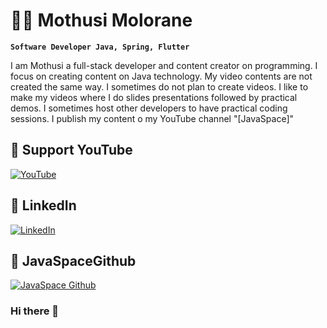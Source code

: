 
# 👨‍💻 Mothusi Molorane

**`Software Developer Java, Spring, Flutter`**

I am Mothusi a full-stack developer and content creator on programming. I focus on creating content on Java technology. My video contents are not created the same way. I sometimes do not plan to create videos. I like to make my videos where I do slides presentations followed by practical demos. I sometimes host other developers to have practical coding sessions. I publish my content o my YouTube channel "[JavaSpace]" 

## 🤩 Support YouTube

[![YouTube](https://custom-icon-badges.demolab.com/badge/-Subscribe-red?style=for-the-badge&logo=video&logoColor=white)](https://www.youtube.com/channel/UC5BkBVEep9_jc54l9W_SW0g?sub_confirmation=1 "Subscribe to my YouTube channel")
  
## 🤩 LinkedIn
[![LinkedIn](https://custom-icon-badges.demolab.com/badge/-Sponsor-ea4aaa?style=for-the-badge&logo=heart&logoColor=white)](https://www.linkedin.com/in/mothusi-molorane-88998130/ "LinkedIn profile")
 
## 🤩 JavaSpaceGithub
[![JavaSpace Github](https://custom-icon-badges.demolab.com/badge/git-red.svg?logo=git&logoColor=fff)](https://github.com/java-space "JavaSpace GitHub")

### Hi there 👋

<!--
**molorane/molorane** is a ✨ _special_ ✨ repository because its `README.md` (this file) appears on your GitHub profile.

Here are some ideas to get you started:

- 🔭 I’m currently working on ...
- 🌱 I’m currently learning ...
- 👯 I’m looking to collaborate on ...
- 🤔 I’m looking for help with ...
- 💬 Ask me about ...
- 📫 How to reach me: ...
- 😄 Pronouns: ...
- ⚡ Fun fact: ...
-->
